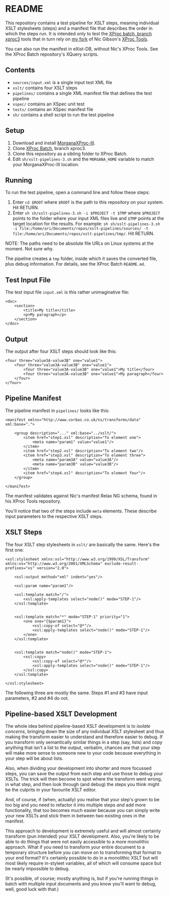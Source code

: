 # README

This repository contains a test pipeline for XSLT steps, meaning individual XSLT stylesheets (steps) and a manifest file that describes the order in which the steps run. It is intended only to test the [XProc batch, branch xproc3](https://github.com/sgmlguru/xproc-batch/tree/xproc3) tools that in turn rely on [my fork](https://github.com/sgmlguru/xproc-tools/tree/xproc3) of Nic Gibson's [XProc Tools](https://github.com/Corbas/xproc-tools).

You can also run the manifest in eXist-DB, without Nic's XProc Tools. See the XProc Batch repository's XQuery scripts.


## Contents

* `sources/input.xml` is a single input test XML file
* `xslt/` contains four XSLT steps
* `pipelines/` contains a single XML manifest file that defines the test pipeline
* `xspec/` contains an XSpec unit test
* `tests/` contains an XSpec manifest file
* `sh/` contains a shell script to run the test pipeline


## Setup

1. Download and install [MorganaXProc-III](https://www.xml-project.com/morganaxproc-iii/).
2. Clone [XProc Batch](https://github.com/sgmlguru/xproc-batch/tree/xproc3), branch xproc3.
3. Clone this repository as a sibling folder to XProc Batch.
4. Edit `sh/xslt-pipelines-3.sh` and the `MORGANA_HOME` variable to match your MorganaXProc-III location.



## Running

To run the test pipeline, open a command line and follow these steps:

1. Enter `cd $ROOT` where `$ROOT` is the path to this repository on your system. Hit RETURN.
2. Enter `sh sh/xslt-pipelines-3.sh -i $PROJECT -t $TMP` where `$PROJECT` points to the folder where your input XML files live and `$TMP` points at the target location for the results. For example: `sh sh/xslt-pipelines-3.sh -i file:/home/ari/Documents/repos/xslt-pipelines/sources/ -t file:/home/ari/Documents/repos/xslt-pipelines/tmp/`. Hit RETURN.

NOTE: The paths need to be absolute file URLs on Linux systems at the moment. Not sure why.

The pipeline creates a `tmp` folder, inside which it saves the converted file, plus debug information. For details, see the XProc Batch `README.md`.


## Test Input File

The test input file `input.xml` is this rather unimaginative file:

```
<doc>
    <section>
        <title>My title</title>
        <p>My paragraph</p>
    </section>
</doc>
```


## Output

The output after four XSLT steps should look like this:

```
<four three="value3A-value3B" one="value1">
    <four three="value3A-value3B" one="value1">
        <four three="value3A-value3B" one="value1">My title</four>
        <four three="value3A-value3B" one="value1">My paragraph</four>
    </four>
</four>
```


## Pipeline Manifest

The pipeline manifest in `pipelines/` looks like this:

```
<manifest xmlns="http://www.corbas.co.uk/ns/transforms/data" xml:base=".">
    
    <group description="..." xml:base="../xslt/">
        <item href="step1.xsl" description="To element one">
            <meta name="param1" value="value1"/>
        </item>
        <item href="step2.xsl" description="To element two"/>
        <item href="step3.xsl" description="To element three">
            <meta name="param3A" value="value3A"/>
            <meta name="param3B" value="value3B"/>
        </item>
        <item href="step4.xsl" description="To element four"/>
    </group>
    
</manifest>
```

The manifest validates against Nic's manifest Relax NG schema, found in his XProc Tools repository.

You'll notice that two of the steps include `meta` elements. These describe input parameters to the respective XSLT steps.


## XSLT Steps

The four XSLT step stylesheets in `xslt/` are basically the same. Here's the first one:

```
<xsl:stylesheet xmlns:xsl="http://www.w3.org/1999/XSL/Transform" xmlns:xs="http://www.w3.org/2001/XMLSchema" exclude-result-prefixes="xs" version="2.0">
    
    <xsl:output method="xml" indent="yes"/>
    
    <xsl:param name="param1"/>
    
    <xsl:template match="/">
        <xsl:apply-templates select="node()" mode="STEP-1"/>
    </xsl:template>
    
    
    <xsl:template match="*" mode="STEP-1" priority="1">
        <one one="{$param1}">
            <xsl:copy-of select="@*"/>
            <xsl:apply-templates select="node()" mode="STEP-1"/>
        </one>
    </xsl:template>
    
    
    <xsl:template match="node()" mode="STEP-1">
        <xsl:copy>
            <xsl:copy-of select="@*"/>
            <xsl:apply-templates select="node()" mode="STEP-1"/>
        </xsl:copy>
    </xsl:template>
    
</xsl:stylesheet>
```

The following three are mostly the same. Steps #1 and #3 have input parameters, #2 and #4 do not.


## Pipeline-based XSLT Development

The whole idea behind pipeline-based XSLT development is to *isolate concerns*, bringing down the size of any individual XSLT stylesheet and thus making the transform easier to understand and therefore easier to debug. If you transform only semantically similar things in a step (say, lists) and copy anything that isn't a list to the output, verbatim, chances are that your step will make more sense to someone new to your code because everything in your step will be about lists.

Also, when dividing your development into shorter and more focussed steps, you can save the output from each step and use those to debug your XSLTs. The trick will then become to spot where the transform went wrong, in what step, and then look through (and debug) the steps you think might be the culprits in your favourite XSLT editor.

And, of course, if (when, actually) you realise that your step's grown to be too big and you need to refactor it into multiple steps *and* add more functionality, that too becomes much easier because you can simply write your new XSLTs and stick them in between two existing ones in the manifest.

This approach to development is extremely useful and will almost certainly transform (pun intended) your XSLT development. Also, you're likely to be able to do things that were not easily accessible to a more monolithic approach. What if you need to transform your entire document to a temporary structure before you can move on to transforming that format to your end format? It's certainly possible to do in a monolithic XSLT but will most likely require in-styleet variables, all of which will consume space but be nearly impossible to debug.

(It's possible, of course; mostly anything is, but if you're running things in batch with multiple input documents and you know you'll want to debug, well, good luck with that.)


